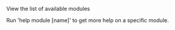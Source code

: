 View the list of available modules

Run 'help module [name]' to get more help on a specific module.

